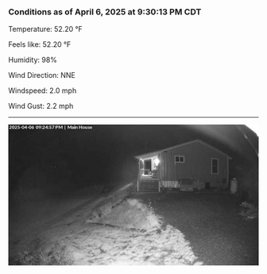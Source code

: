 ### Conditions as of April 6, 2025 at 9:30:13 PM CDT 

Temperature: 52.20 &deg;F

Feels like: 52.20 &deg;F

Humidity: 98%

Wind Direction: NNE

Windspeed: 2.0 mph

Wind Gust: 2.2 mph

---

<img src="./images/latest.jpeg"/>

